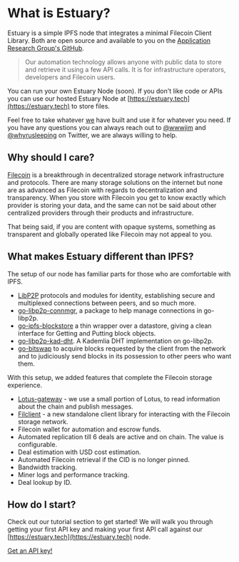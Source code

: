 # What is Estuary?

Estuary is a simple IPFS node that integrates a minimal Filecoin Client Library. Both are open source and available to you on the [Application Research Group's GitHub](https://github.com/application-research/).

> Our automation technology allows anyone with public data to store and retrieve it using a few API calls. It is for infrastructure operators, developers and Filecoin users.

You can run your own Estuary Node (soon). If you don't like code or APIs you can use our hosted Estuary Node at [https://estuary.tech](https://estuary.tech) to store files.

Feel free to take whatever [we](https://arg.protocol.ai) have built and use it for whatever you need. If you have any questions you can always reach out to [@wwwjim](https://www.twitter.com/wwwjim) and [@whyrusleeping](https://www.twitter.com/whyrusleeping) on Twitter, we are always willing to help.

## Why should I care?

[Filecoin](https://filecoin.io) is a breakthrough in decentralized storage network infrastructure and protocols. There are many storage solutions on the internet but none are as advanced as Filecoin with regards to decentralization and transparency. When you store with Filecoin you get to know exactly which provider is storing your data, and the same can not be said about other centralized providers through their products and infrastructure.

That being said, if you are content with opaque systems, something as transparent and globally operated like Filecoin may not appeal to you.

## What makes Estuary different than IPFS?

The setup of our node has familiar parts for those who are comfortable with IPFS.

- [LibP2P](https://github.com/libp2p) protocols and modules for identity, establishing secure and multiplexed connections between peers, and so much more.
- [go-libp2p-connmgr](https://github.com/libp2p/go-libp2p-connmgr), a package to help manage connections in go-libp2p.
- [go-ipfs-blockstore](https://github.com/ipfs/go-ipfs-blockstore) a thin wrapper over a datastore, giving a clean interface for Getting and Putting block objects.
- [go-libp2p-kad-dht](https://github.com/libp2p/go-libp2p-kad-dht). A Kademlia DHT implementation on go-libp2p.
- [go-bitswap](https://github.com/ipfs/go-bitswap) to acquire blocks requested by the client from the network and to judiciously send blocks in its possession to other peers who want them.

With this setup, we added features that complete the Filecoin storage experience.

- [Lotus-gateway](https://github.com/filecoin-project/lotus) - we use a small portion of Lotus, to read information about the chain and publish messages.
- [Filclient](https://github.com/application-research/filclient) - a new standalone client library for interacting with the Filecoin storage network.
- Filecoin wallet for automation and escrow funds.
- Automated replication till 6 deals are active and on chain. The value is configurable.
- Deal estimation with USD cost estimation.
- Automated Filecoin retrieval if the CID is no longer pinned.
- Bandwidth tracking.
- Miner logs and performance tracking.
- Deal lookup by ID.

## How do I start?

Check out our tutorial section to get started! We will walk you
through getting your first API key and making your first API call against our [https://estuary.tech](https://estuary.tech) node.

[Get an API key!](https://docs.estuary.tech/tutorial-get-an-api-key)
